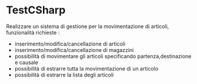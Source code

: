 # TestCSharp

Realizzare un sistema di gestione per la movimentazione di articoli,
funzionalità richieste : 

 - inserimento/modifica/cancellazione di articoli
 - inserimento/modifica/cancellazione di magazzini
 - possibilità di movimentare gli articoli specificando partenza,destinazione e causale
 - possibilità di estrarre tutta la movimentazione di un articolo 
 - possibilità di estrarre la lista degli articoli 
